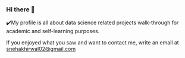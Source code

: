 ### Hi there 👋

✔️My profile is all about data science related projects walk-through for academic and self-learning purposes.

If you enjoyed what you saw and want to contact me, write an email at snehakhirwal02@gmail.com

